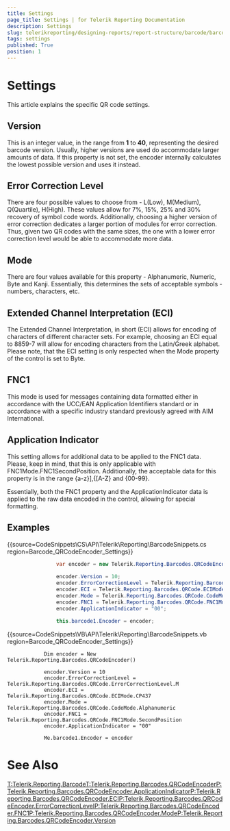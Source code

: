 ```yaml
---
title: Settings
page_title: Settings | for Telerik Reporting Documentation
description: Settings
slug: telerikreporting/designing-reports/report-structure/barcode/barcode-types/2d-barcodes/qr-code/settings
tags: settings
published: True
position: 1
---
```


# Settings



This article explains the specific QR code settings.

## Version

This is an integer value, in the range from __1__ to __40__, representing 
	        the desired barcode version. Usually, higher versions are used do accommodate larger amounts of data.
	        If this property is not set, the encoder internally calculates the lowest possible version and uses it instead.
        

## Error Correction Level

There are four possible values to choose from - L(Low), M(Medium), Q(Quartile), H(High). 
	        These values allow for 7%, 15%, 25% and 30% recovery of symbol code words. Additionally, choosing 
	        a higher version of error correction dedicates a larger portion of modules for error correction. 
	        Thus, given two QR codes with the same sizes, the one with a lower error correction level would be 
	        able to accommodate more data.
        

## Mode

There are four values available for this property - Alphanumeric, Numeric, Byte and Kanji. Essentially, this determines the 
        	sets of acceptable symbols - numbers, characters, etc.
        

## Extended Channel Interpretation (ECI)

The Extended Channel Interpretation, in short (ECI) allows for encoding of characters of different character sets. For example, 
        	choosing an ECI equal to 8859-7 will allow for encoding characters from the Latin/Greek alphabet. Please note, that the ECI 
        	setting is only respected when the Mode property of the control is set to Byte.
        

## FNC1

This mode is used for messages containing data formatted either in accordance with the UCC/EAN Application Identifiers standard 
        	or in accordance with a specific industry standard previously agreed with AIM International.
        

## Application Indicator

This setting allows for additional data to be applied to the FNC1 data. Please, keep in mind, that this is only applicable with 
         	FNC1Mode.FNC1SecondPosition. Additionally, the acceptable data for this property is in the range {a-z}],{[A-Z} and {00-99}.
        

Essentially, both the FNC1 property and the ApplicationIndicator data is applied to the raw data encoded in the control, 
			allowing for special formatting.
        

## Examples

{{source=CodeSnippets\CS\API\Telerik\Reporting\BarcodeSnippets.cs region=Barcode_QRCodeEncoder_Settings}}
````cs
	            var encoder = new Telerik.Reporting.Barcodes.QRCodeEncoder();
	
	            encoder.Version = 10;
	            encoder.ErrorCorrectionLevel = Telerik.Reporting.Barcodes.QRCode.ErrorCorrectionLevel.M;
	            encoder.ECI = Telerik.Reporting.Barcodes.QRCode.ECIMode.CP437;
	            encoder.Mode = Telerik.Reporting.Barcodes.QRCode.CodeMode.Alphanumeric;
	            encoder.FNC1 = Telerik.Reporting.Barcodes.QRCode.FNC1Mode.SecondPosition;
	            encoder.ApplicationIndicator = "00";
	
	            this.barcode1.Encoder = encoder;
````



{{source=CodeSnippets\VB\API\Telerik\Reporting\BarcodeSnippets.vb region=Barcode_QRCodeEncoder_Settings}}
````vbnet
	        Dim encoder = New Telerik.Reporting.Barcodes.QRCodeEncoder()
	
	        encoder.Version = 10
	        encoder.ErrorCorrectionLevel = Telerik.Reporting.Barcodes.QRCode.ErrorCorrectionLevel.M
	        encoder.ECI = Telerik.Reporting.Barcodes.QRCode.ECIMode.CP437
	        encoder.Mode = Telerik.Reporting.Barcodes.QRCode.CodeMode.Alphanumeric
	        encoder.FNC1 = Telerik.Reporting.Barcodes.QRCode.FNC1Mode.SecondPosition
	        encoder.ApplicationIndicator = "00"
	
	        Me.barcode1.Encoder = encoder
````



# See Also
[T:Telerik.Reporting.Barcode]()[T:Telerik.Reporting.Barcodes.QRCodeEncoder]()[P:Telerik.Reporting.Barcodes.QRCodeEncoder.ApplicationIndicator]()[P:Telerik.Reporting.Barcodes.QRCodeEncoder.ECI]()[P:Telerik.Reporting.Barcodes.QRCodeEncoder.ErrorCorrectionLevel]()[P:Telerik.Reporting.Barcodes.QRCodeEncoder.FNC1]()[P:Telerik.Reporting.Barcodes.QRCodeEncoder.Mode]()[P:Telerik.Reporting.Barcodes.QRCodeEncoder.Version]()
